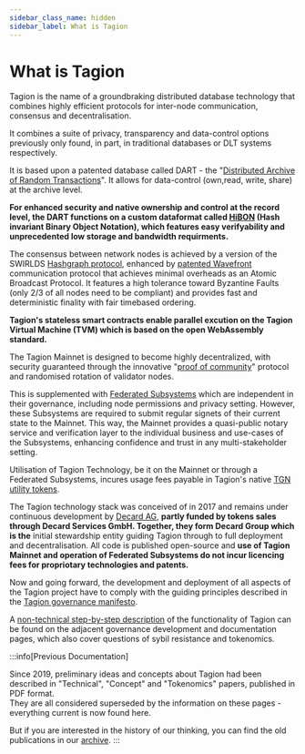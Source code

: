 ```yaml
---
sidebar_class_name: hidden
sidebar_label: What is Tagion
---
```

# What is Tagion

Tagion is the name of a groundbraking distributed database technology that combines highly efficient protocols for inter-node communication, consensus and decentralisation. 

It combines a suite of privacy, transparency and data-control options previously only found, in part, in traditional databases or DLT systems respectively. 

It is based upon a patented database called DART - the "[Distributed Archive of Random Transactions](https://docs.tagion.org/tech/protocols/dart)". It allows for data-control (own,read, write, share) at the archive level. 

**For enhanced security and native ownership and control at the record level, the DART functions on a custom dataformat called [HiBON](https://www.hibon.org/posts/hibonproperties/) (Hash invariant Binary Object Notation), which features easy verifyability and unprecedented low storage and bandwidth requirments.**  

The consensus between network nodes is achieved by a version of the SWIRLDS [Hashgraph protocol](https://docs.tagion.org/tech/protocols/consensus/HashGraph), enhanced by [patented Wavefront](https://docs.tagion.org/tech/protocols/wavefront) communication protocol that achieves minimal overheads as an Atomic Broadcast Protocol.  It features a high tolerance toward Byzantine Faults (only 2/3 of all nodes need to be compliant) and provides fast and deterministic finality with fair timebased ordering. 

**Tagion's stateless smart contracts enable parallel excution on the Tagion Virtual Machine (TVM) which is based on the open WebAssembly standard.**

The Tagion Mainnet is designed to become highly decentralized, with security guaranteed through the innovative "[proof of community](https://docs.tagion.org/gov/governance_areas/network_formation/tagion)" protocol and randomised rotation of validator nodes. 

This is supplemented with [Federated Subsystems](https://docs.tagion.org/gov/intro/network) which are independent in their governance, including node permissions and privacy setting. However, these Subsystems are required to submit regular signets of their current state to the Mainnet. This way, the Mainnet provides a quasi-public notary service and verification layer to the individual business and use-cases of the Subsystems, enhancing confidence and trust in any multi-stakeholder setting. 

Utilisation of Tagion Technology, be it on the Mainnet or through a Federated Subsystems, incures usage fees payable in Tagion's native [TGN utility tokens](https://docs.tagion.org/gov/governance_areas/token_economy/utility_token).

The Tagion technology stack was conceived of in 2017 and remains under continuous development by [Decard AG](https://www.decard.io/), **partly funded by tokens sales through Decard Services GmbH. Together, they form Decard Group which is the** initial stewardship entity guiding Tagion through to full deployment and decentralisation. All code is published open-source and **use of Tagion Mainnet and operation of Federated Subsystems do not incur licencing fees for propriotary technologies and patents.** 

Now and going forward, the development and deployment of all aspects of the Tagion project have to comply with the guiding principles described in the [Tagion governance manifesto](https://docs.tagion.org/gov/intro/manifesto). 

A [non-technical step-by-step description](https://docs.tagion.org/gov/intro/jargonbusting) of the functionality of Tagion can be found on the adjacent governance development and documentation pages, which also cover questions of sybil resistance and tokenomics. 

:::info[Previous Documentation]

Since 2019, preliminary ideas and concepts about Tagion had been described in "Technical", "Concept" and "Tokenomics" papers, published in PDF format.  
They are all considered superseded by the information on these pages - everything current is now found here. 

But if you are interested in the history of our thinking, you can find the old publications in our [archive](https://docs.tagion.org/gov/intro/archive).
:::


